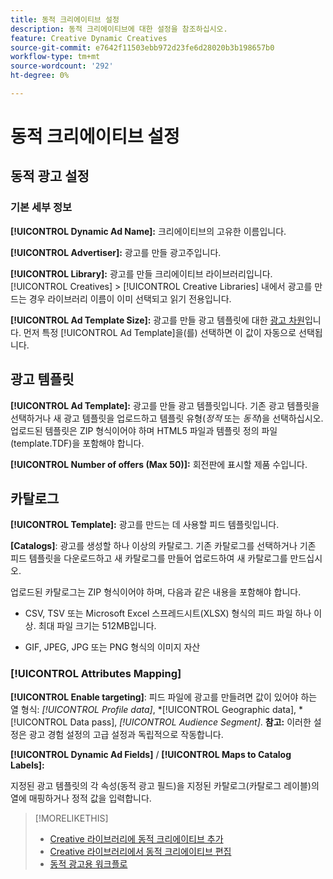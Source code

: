```yaml
---
title: 동적 크리에이티브 설정
description: 동적 크리에이티브에 대한 설정을 참조하십시오.
feature: Creative Dynamic Creatives
source-git-commit: e7642f11503ebb972d23fe6d28020b3b198657b0
workflow-type: tm+mt
source-wordcount: '292'
ht-degree: 0%

---
```


# 동적 크리에이티브 설정

<!-- add a description -->

<!-- This looks the same for me for either HTML5 type as of 9/24:

## Dynamic ad settings for static HTML5 ads {#dynamic-ad-settings-static-html5}

### Basic Details

**[!UICONTROL Advertiser]:** The advertiser for which to create the ads.

**[!UICONTROL Library]:** The creative library in which to create the ads.

**[!UICONTROL Dynamic Ad Name]:** A unique name for the creative.

**[!UICONTROL Ad Template Size]:** The ad dimensions for the ad template from which to create the ad. If you first select a specific [!UICONTROL Ad Template], then this value is automatically selected.

**[!UICONTROL Ad Template Type]:** The type of ad template from which to create the ad: *[!UICONTROL Static HTML5]* or *[!UICONTROL Dynamic HTML5]*.  If you first select a specific [!UICONTROL Ad Template], then this value is automatically selected.

**[!UICONTROL Ad Template]:** The ad template from which to create the ad.

**[!UICONTROL clickURL]:** A valid landing page URL to which users are redirected when they click the ad.

### [!UICONTROL Attributes Details]

-->

## 동적 광고 설정<!-- for dynamic HTML5 ads {#dynamic-ad-settings-dynamic-html5}-->

<!-- add a description -->

### 기본 세부 정보

**[!UICONTROL Dynamic Ad Name]:** 크리에이티브의 고유한 이름입니다.

**[!UICONTROL Advertiser]:** 광고를 만들 광고주입니다.

**[!UICONTROL Library]:** 광고를 만들 크리에이티브 라이브러리입니다. [!UICONTROL Creatives] > [!UICONTROL Creative Libraries] 내에서 광고를 만드는 경우 라이브러리 이름이 이미 선택되고 읽기 전용입니다.

**[!UICONTROL Ad Template Size]:** 광고를 만들 광고 템플릿에 대한 [광고 차원](/help/creative/creative-libraries/creative-sizes.md)입니다. 먼저 특정 [!UICONTROL Ad Template]을(를) 선택하면 이 값이 자동으로 선택됩니다.

## 광고 템플릿

**[!UICONTROL Ad Template]:** 광고를 만들 광고 템플릿입니다. 기존 광고 템플릿을 선택하거나 새 광고 템플릿을 업로드하고 템플릿 유형(*정적* 또는 *동적*)을 선택하십시오. 업로드된 템플릿은 ZIP 형식이어야 하며 HTML5 파일과 템플릿 정의 파일(template.TDF)을 포함해야 합니다. <!-- Need to add more specs for that -->

**[!UICONTROL Number of offers (Max 50)]:** 회전판에 표시할 제품 수입니다.

## 카탈로그

**[!UICONTROL Template]:** 광고를 만드는 데 사용할 피드 템플릿입니다.

**\[Catalogs\]**: 광고를 생성할 하나 이상의 카탈로그. 기존 카탈로그를 선택하거나 기존 피드 템플릿을 다운로드하고 새 카탈로그를 만들어 업로드하여 새 카탈로그를 만드십시오.

업로드된 카탈로그는 ZIP 형식이어야 하며, 다음과 같은 내용을 포함해야 합니다.

* CSV, TSV 또는 Microsoft Excel 스프레드시트(XLSX) 형식의 피드 파일 하나 이상. 최대 파일 크기는 512MB입니다.<!-- Need to add more specs for the feed files -->

* GIF, JPEG, JPG 또는 PNG 형식의 이미지 자산

### [!UICONTROL Attributes Mapping]

**[!UICONTROL Enable targeting]**: <!-- "targeting options/filters," but I don't think this means user targeting since that is set in the experience/ad on DSP -->피드 파일에 광고를 만들려면 값이 있어야 하는 열 형식: *[!UICONTROL Profile data]*, *[!UICONTROL Geographic data], *[!UICONTROL Data pass], *[!UICONTROL Audience Segment]*.  **참고:** 이러한 설정은 광고 경험 설정의 고급 설정과 독립적으로 작동합니다.<!-- Clarify what qualifies for each, and explain more -->

**[!UICONTROL Dynamic Ad Fields]** / **[!UICONTROL Maps to Catalog Labels]:**

지정된 광고 템플릿의 각 속성(동적 광고 필드)을 지정된 카탈로그(카탈로그 레이블)의 열에 매핑하거나 정적 값을 입력합니다.

>[!MORELIKETHIS]
>
>* [Creative 라이브러리에 동적 크리에이티브 추가](creative-add-dynamic.md)
>* [Creative 라이브러리에서 동적 크리에이티브 편집](creative-edit-dynamic.md)
>* [동적 광고용 워크플로](/help/creative/introduction/workflow-dynamic-ads.md)
